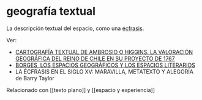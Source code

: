 # geografía textual
La descripción textual del espacio, como una [écfrasis](https://es.wikipedia.org/wiki/Écfrasis).

Ver:

- [CARTOGRAFÍA TEXTUAL DE AMBROSIO O ́HIGGINS. LA VALORACIÓN GEOGRÁFICA DEL REINO DE CHILE EN SU PROYECTO DE 1767](http://www.historia396.cl/index.php/historia396/article/view/214/103)
- [BORGES, LOS ESPACIOS GEOGRÁFICOS Y LOS ESPACIOS LITERARIOS](https://www.ub.edu/geocrit/sn/sn-145.htm)
- LA ÉCFRASIS EN EL SIGLO XV: MARAVILLA, METATEXTO Y ALEGORÍA de Barry Taylor

Relacionado con [[texto plano]] y [[espacio y experiencia]]